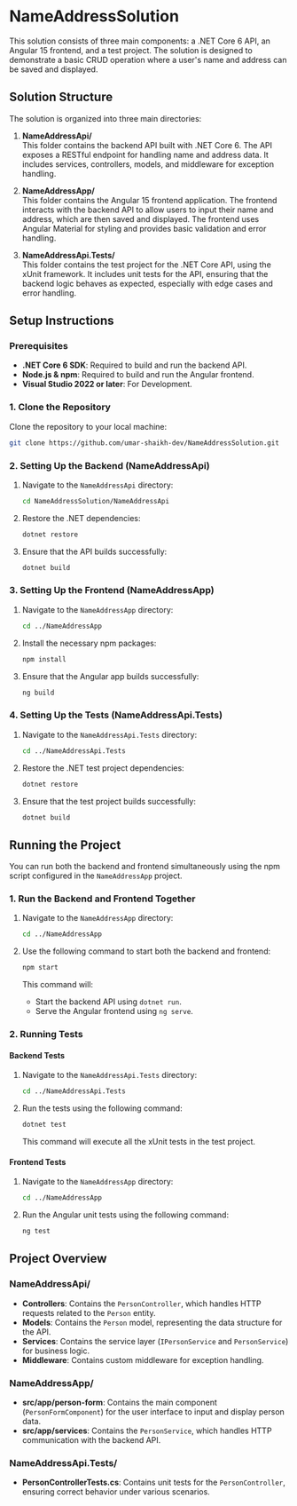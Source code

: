 # NameAddressSolution

This solution consists of three main components: a .NET Core 6 API, an Angular 15 frontend, and a test project. The solution is designed to demonstrate a basic CRUD operation where a user's name and address can be saved and displayed.

## Solution Structure

The solution is organized into three main directories:

1. **NameAddressApi/**  
   This folder contains the backend API built with .NET Core 6. The API exposes a RESTful endpoint for handling name and address data. It includes services, controllers, models, and middleware for exception handling.

2. **NameAddressApp/**  
   This folder contains the Angular 15 frontend application. The frontend interacts with the backend API to allow users to input their name and address, which are then saved and displayed. The frontend uses Angular Material for styling and provides basic validation and error handling.

3. **NameAddressApi.Tests/**  
   This folder contains the test project for the .NET Core API, using the xUnit framework. It includes unit tests for the API, ensuring that the backend logic behaves as expected, especially with edge cases and error handling.

## Setup Instructions

### Prerequisites

- **.NET Core 6 SDK**: Required to build and run the backend API.
- **Node.js & npm**: Required to build and run the Angular frontend.
- **Visual Studio 2022 or later**: For Development.

### 1. Clone the Repository

Clone the repository to your local machine:

```bash
git clone https://github.com/umar-shaikh-dev/NameAddressSolution.git
```

### 2. Setting Up the Backend (NameAddressApi)

1. Navigate to the `NameAddressApi` directory:

   ```bash
   cd NameAddressSolution/NameAddressApi
   ```

2. Restore the .NET dependencies:

   ```bash
   dotnet restore
   ```

3. Ensure that the API builds successfully:

   ```bash
   dotnet build
   ```

### 3. Setting Up the Frontend (NameAddressApp)

1. Navigate to the `NameAddressApp` directory:

   ```bash
   cd ../NameAddressApp
   ```

2. Install the necessary npm packages:

   ```bash
   npm install
   ```

3. Ensure that the Angular app builds successfully:

   ```bash
   ng build
   ```

### 4. Setting Up the Tests (NameAddressApi.Tests)

1. Navigate to the `NameAddressApi.Tests` directory:

   ```bash
   cd ../NameAddressApi.Tests
   ```

2. Restore the .NET test project dependencies:

   ```bash
   dotnet restore
   ```

3. Ensure that the test project builds successfully:

   ```bash
   dotnet build
   ```

## Running the Project

You can run both the backend and frontend simultaneously using the npm script configured in the `NameAddressApp` project.

### 1. Run the Backend and Frontend Together

1. Navigate to the `NameAddressApp` directory:

   ```bash
   cd ../NameAddressApp
   ```

2. Use the following command to start both the backend and frontend:

   ```bash
   npm start
   ```

   This command will:
   - Start the backend API using `dotnet run`.
   - Serve the Angular frontend using `ng serve`.

### 2. Running Tests

#### Backend Tests

1. Navigate to the `NameAddressApi.Tests` directory:

   ```bash
   cd ../NameAddressApi.Tests
   ```

2. Run the tests using the following command:

   ```bash
   dotnet test
   ```

   This command will execute all the xUnit tests in the test project.

#### Frontend Tests

1. Navigate to the `NameAddressApp` directory:

   ```bash
   cd ../NameAddressApp
   ```

2. Run the Angular unit tests using the following command:

   ```bash
   ng test
   ```

## Project Overview

### NameAddressApi/

- **Controllers**: Contains the `PersonController`, which handles HTTP requests related to the `Person` entity.
- **Models**: Contains the `Person` model, representing the data structure for the API.
- **Services**: Contains the service layer (`IPersonService` and `PersonService`) for business logic.
- **Middleware**: Contains custom middleware for exception handling.

### NameAddressApp/

- **src/app/person-form**: Contains the main component (`PersonFormComponent`) for the user interface to input and display person data.
- **src/app/services**: Contains the `PersonService`, which handles HTTP communication with the backend API.

### NameAddressApi.Tests/

- **PersonControllerTests.cs**: Contains unit tests for the `PersonController`, ensuring correct behavior under various scenarios.
